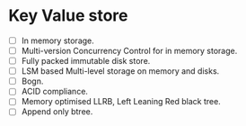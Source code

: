 Key Value store
===============

* [ ] In memory storage.
* [ ] Multi-version Concurrency Control for in memory storage.
* [ ] Fully packed immutable disk store.
* [ ] LSM based Multi-level storage on memory and disks.
* [ ] Bogn.
* [ ] ACID compliance.
* [ ] Memory optimised LLRB, Left Leaning Red black tree.
* [ ] Append only btree.
